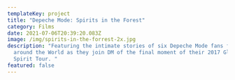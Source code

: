 ```yaml
---
templateKey: project
title: "Depeche Mode: Spirits in the Forest"
category: Films
date: 2021-07-06T20:39:20.083Z
image: /img/spirits-in-the-forrest-2x.jpg
description: "Featuring the intimate stories of six Depeche Mode fans from
  around the World as they join DM of the final moment of their 2017 Global
  Spirit Tour. "
featured: false
---
```

